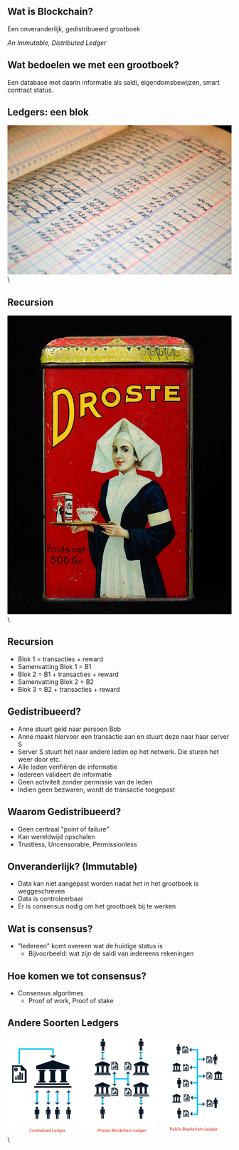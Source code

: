 ## Wat is Blockchain?

Een onveranderlijk, gedistribueerd grootboek

*An Immutable, Distributed Ledger*

## Wat bedoelen we met een grootboek?

Een database met daarin informatie als saldi, eigendomsbewijzen, smart
contract status.

## Ledgers: een blok

![Voorbeeld van een Grootboek](ledger_paper.jpg)\ 

## Recursion

![recursion](recursion.jpg)\ 

## Recursion
* Blok 1 = transacties + reward
* Samenvatting Blok 1 = B1
* Blok 2 = B1 + transacties + reward
* Samenvatting Blok 2 = B2
* Blok 3 = B2 + transacties + reward

## Gedistribueerd?

* Anne stuurt geld naar persoon Bob
* Anne maakt hiervoor een transactie aan en stuurt deze naar haar
    server S
* Server S stuurt het naar andere leden op het netwerk. Die sturen het
    weer door etc.
* Alle leden verifiëren de informatie
* Iedereen valideert de informatie
* Geen activiteit zonder permissie van de leden
* Indien geen bezwaren, wordt de transactie toegepast

## Waarom Gedistribueerd?

* Geen centraal "point of failure"
* Kan wereldwijd opschalen
* Trustless, Uncensorable, Permissionless

## Onveranderlijk? (Immutable)

* Data kan niet aangepast worden nadat het in het grootboek is weggeschreven
* Data is controleerbaar
* Er is consensus nodig om het grootboek bij te werken

## Wat is consensus?

* "Iedereen" komt overeen wat de huidige status is
    + Bijvoorbeeld: wat zijn de saldi van iedereens rekeningen

## Hoe komen we tot consensus?

* Consensus algoritmes
    + Proof of work, Proof of stake

## Andere Soorten Ledgers

![Soorten Grootboeken](ledgers.jpg)\ 
